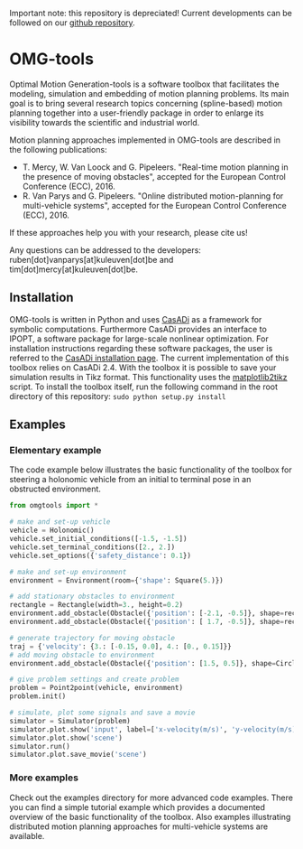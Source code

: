 Important note: this repository is depreciated! Current developments can be followed on our [github repository](https://github/meco-group/omg-tools).

# OMG-tools
Optimal Motion Generation-tools is a software toolbox that facilitates the modeling, simulation and embedding of motion planning problems. Its main goal is to bring several research topics concerning (spline-based) motion planning together into a user-friendly package in order to enlarge its visibility towards the scientific and industrial world.

Motion planning approaches implemented in OMG-tools are described in the following publications:
* T. Mercy, W. Van Loock and G. Pipeleers. "Real-time motion planning in the presence of moving obstacles", accepted for the European Control Conference (ECC), 2016.
* R. Van Parys and G. Pipeleers. "Online distributed motion-planning for multi-vehicle systems", accepted for the European Control Conference (ECC), 2016.

If these approaches help you with your research, please cite us!

Any questions can be addressed to the developers: ruben[dot]vanparys[at]kuleuven[dot]be and tim[dot]mercy[at]kuleuven[dot]be.

## Installation
OMG-tools is written in Python and uses [CasADi](https://github.com/casadi/casadi/wiki) as a framework for symbolic computations. Furthermore CasADi provides an interface to IPOPT, a software package for large-scale nonlinear optimization. For installation instructions regarding these software packages, the user is referred to the [CasADi installation page](https://github.com/casadi/casadi/wiki/InstallationInstructions). The current implementation of this toolbox relies on CasADi 2.4.
With the toolbox it is possible to save your simulation results in Tikz format. This functionality uses the [matplotlib2tikz](https://github.com/nschloe/matplotlib2tikz) script.
To install the toolbox itself, run the following command in the root directory of this repository: `sudo python setup.py install`

## Examples
### Elementary example
The code example below illustrates the basic functionality of the toolbox for steering a holonomic vehicle from an initial to terminal pose in an obstructed environment.

```python
from omgtools import *

# make and set-up vehicle
vehicle = Holonomic()
vehicle.set_initial_conditions([-1.5, -1.5])
vehicle.set_terminal_conditions([2., 2.])
vehicle.set_options({'safety_distance': 0.1})

# make and set-up environment
environment = Environment(room={'shape': Square(5.)})

# add stationary obstacles to environment
rectangle = Rectangle(width=3., height=0.2)
environment.add_obstacle(Obstacle({'position': [-2.1, -0.5]}, shape=rectangle))
environment.add_obstacle(Obstacle({'position': [ 1.7, -0.5]}, shape=rectangle))

# generate trajectory for moving obstacle
traj = {'velocity': {3.: [-0.15, 0.0], 4.: [0., 0.15]}}
# add moving obstacle to environment
environment.add_obstacle(Obstacle({'position': [1.5, 0.5]}, shape=Circle(0.4),trajectories=traj))

# give problem settings and create problem
problem = Point2point(vehicle, environment)
problem.init()

# simulate, plot some signals and save a movie
simulator = Simulator(problem)
simulator.plot.show('input', label=['x-velocity(m/s)', 'y-velocity(m/s)'])
simulator.plot.show('scene')
simulator.run()
simulator.plot.save_movie('scene')
```

### More examples
Check out the examples directory for more advanced code examples. There you can find a simple tutorial example which provides a documented overview of the basic functionality of the toolbox. Also examples illustrating distributed motion planning approaches for multi-vehicle systems are available.
